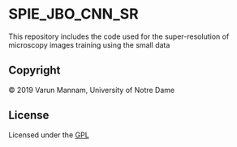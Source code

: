 # SPIE_JBO_CNN_SR
This repository includes the code used for the super-resolution of microscopy images training using the small data


## **Copyright**

© 2019 Varun Mannam, University of Notre Dame  

## **License**

Licensed under the [GPL](https://github.com/ND-HowardGroup/SPIE-JBO-CNN-SR/blob/main/LICENSE)
